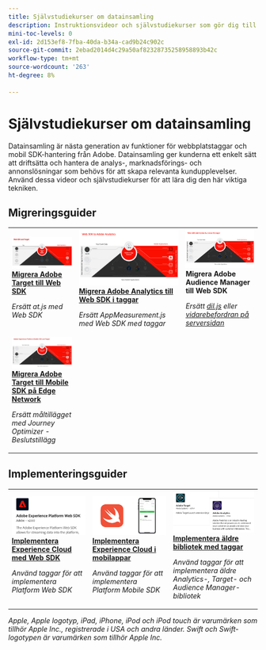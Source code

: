 ```yaml
---
title: Självstudiekurser om datainsamling
description: Instruktionsvideor och självstudiekurser som gör dig till en kraftfull användare av datainsamling
mini-toc-levels: 0
exl-id: 2d153ef8-7fba-40da-b34a-cad9b24c902c
source-git-commit: 2ebad2014d4c29a50af82328735258958893b42c
workflow-type: tm+mt
source-wordcount: '263'
ht-degree: 8%

---
```


# Självstudiekurser om datainsamling

Datainsamling är nästa generation av funktioner för webbplatstaggar och mobil SDK-hantering från Adobe. Datainsamling ger kunderna ett enkelt sätt att driftsätta och hantera de analys-, marknadsförings- och annonslösningar som behövs för att skapa relevanta kundupplevelser. Använd dessa videor och självstudiekurser för att lära dig den här viktiga tekniken.

<div id="recs-overview-body-1"></div>
<div id="recs-overview-body-2"></div>
<div id="recs-overview-body-3"></div>
<div id="recs-overview-body-4"></div>
<div id="recs-overview-body-5"></div>
<div id="recs-overview-body-6"></div>

<div id="staff-picks-section">

## Migreringsguider

<table>
<tr>
  <td>
    <a href="https://experienceleague.adobe.com/sv/docs/platform-learn/migrate-target-to-websdk/introduction" target="_blank">
      <img alt="Migrera Target till Web SDK" src="assets/thumb_targetWebSdk.jpg" />
    </a>
    <div>
      <a href="https://experienceleague.adobe.com/sv/docs/platform-learn/migrate-target-to-websdk/introduction" target="_blank">
    <strong> Migrera Adobe Target till Web SDK </strong>
    </a>
    </div>
    <p>
    <em>Ersätt at.js med Web SDK</em>
    <p>
  </td>
  <td>
    <a href="https://experienceleague.adobe.com/sv/docs/platform-learn/migrate-analytics-to-websdk/migration-to-websdk-overview" target="_blank">
      <img alt="Implementera Adobe Experience Cloud med webb-SDK" src="assets/thumb_analyticsWebSdk.png" />
    </a>
    <div>
      <a href="https://experienceleague.adobe.com/sv/docs/platform-learn/migrate-analytics-to-websdk/migration-to-websdk-overview" target="_blank">
    <strong> Migrera Adobe Analytics till Web SDK i taggar </strong>
    </a>
    </div>
    <p>
    <em>Ersätt AppMeasurement.js med Web SDK med taggar</em>
    <p>
  </td>
  <td>
      <img alt="Migrera Target till Web SDK" src="assets/thumb_aamWebSdk.png" />
    </a>
    <div>
      <strong>Migrera Adobe Audience Manager till Web SDK</strong>
    </div>
    <p>
    <em>Ersätt <a href="https://experienceleague.adobe.com/sv/docs/audience-manager/user-guide/migrate-to-web-sdk/dil-extension-to-web-sdk" target="_blank">dil.js</a> eller <a href="https://experienceleague.adobe.com/sv/docs/audience-manager/user-guide/migrate-to-web-sdk/appmeasurement-to-web-sdk" target="_blank">vidarebefordran på serversidan</a></em>
    <p>
  </td>
</tr>
<tr>
  <td>
    <a href="https://experienceleague.adobe.com/sv/docs/platform-learn/migrate-target-to-mobile-sdk-decisioning/overview" target="_blank">
      <img alt="Migrera Target till Mobile SDK på Edge Network" src="assets/thumb_targetMobileSdk.jpg" />
    </a>
    <div>
      <a href="https://experienceleague.adobe.com/sv/docs/platform-learn/migrate-target-to-mobile-sdk-decisioning/overview" target="_blank">
    <strong>Migrera Adobe Target till Mobile SDK på Edge Network</strong>
    </a>
    </div>
    <p>
    <em>Ersätt måltillägget med Journey Optimizer - Beslutstillägg</em>
    <p>
  </td>
  <td>
  </td>
  <td>
  </td>
  </tr>
</table>

## Implementeringsguider

<table>
<tr>
  <td>
    <a href="https://experienceleague.adobe.com/sv/docs/platform-learn/implement-web-sdk/overview" target="_blank">
      <img alt="Implementera Adobe Experience Cloud med webb-SDK" src="assets/thumb_websdk.png" />
    </a>
    <div>
      <a href="https://experienceleague.adobe.com/sv/docs/platform-learn/implement-web-sdk/overview" target="_blank">
    <strong> Implementera Experience Cloud med Web SDK </strong>
    </a>
    </div>
    <p>
    <em>Använd taggar för att implementera Platform Web SDK</em>
    <p>
  </td>
  <td>
    <a href="https://experienceleague.adobe.com/sv/docs/platform-learn/implement-mobile-sdk/overview" target="_blank">
      <img alt="Implementera i mobilappar" src="assets/thumb_swift.png" />
    </a>
    <div>
      <a href="https://experienceleague.adobe.com/sv/docs/platform-learn/implement-mobile-sdk/overview" target="_blank">
    <strong> Implementera Experience Cloud i mobilappar </strong>
    </a>
    </div>
    <p>
    <em>Använd taggar för att implementera Platform Mobile SDK</em>
    <p>
  </td>
  <td>
    <a href="https://experienceleague.adobe.com/sv/docs/platform-learn/migrate-target-to-websdk/introduction" target="_blank">
      <img alt="Migrera Target till Web SDK" src="assets/thumb_legacy.png" />
    </a>
    <div>
      <a href="https://experienceleague.adobe.com/sv/docs/platform-learn/migrate-target-to-websdk/introduction" target="_blank">
    <strong> Implementera äldre bibliotek med taggar </strong>
    </a>
    </div>
    <p>
    <em>Använd taggar för att implementera äldre Analytics-, Target- och Audience Manager-bibliotek</em>
    <p>
  </td>
</tr>
</table>

</div>

*Apple, Apple logotyp, iPad, iPhone, iPod och iPod touch är varumärken som tillhör Apple Inc., registrerade i USA och andra länder. Swift och Swift-logotypen är varumärken som tillhör Apple Inc.*
